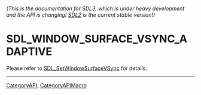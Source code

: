###### (This is the documentation for SDL3, which is under heavy development and the API is changing! [SDL2](https://wiki.libsdl.org/SDL2/) is the current stable version!)
# SDL_WINDOW_SURFACE_VSYNC_ADAPTIVE

Please refer to [SDL_SetWindowSurfaceVSync](SDL_SetWindowSurfaceVSync) for details.

----
[CategoryAPI](CategoryAPI), [CategoryAPIMacro](CategoryAPIMacro)

